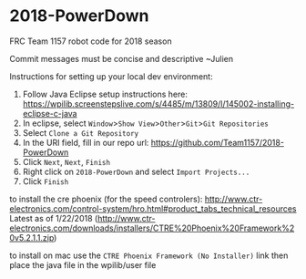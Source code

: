 # 2018-PowerDown

FRC Team 1157 robot code for 2018 season

Commit messages must be concise and descriptive ~Julien

Instructions for setting up your local dev environment:

1. Follow Java Eclipse setup instructions here: https://wpilib.screenstepslive.com/s/4485/m/13809/l/145002-installing-eclipse-c-java
2. In eclipse, select `Window`>`Show View`>`Other`>`Git`>`Git Repositories`
3. Select `Clone a Git Repository`
4. In the URI field, fill in our repo url: https://github.com/Team1157/2018-PowerDown
5. Click `Next`, `Next`, `Finish`
6. Right click on `2018-PowerDown` and select `Import Projects...`
7. Click `Finish`

to install the cre phoenix (for the speed controlers): http://www.ctr-electronics.com/control-system/hro.html#product_tabs_technical_resources
Latest as of 1/22/2018 (http://www.ctr-electronics.com/downloads/installers/CTRE%20Phoenix%20Framework%20v5.2.1.1.zip)

to install on mac use the `CTRE Phoenix Framework (No Installer)` link then place the java file in the wpilib/user file

